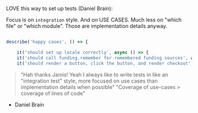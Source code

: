 

LOVE this way to set up tests (Daniel Brain):

Focus is on `integration` style. And on USE CASES. Much less on "which file" or "which module". Those are implementation details anyway.
```js

describe('happy cases', () => {

    it('should set up locale correctly', async () => {
	it('should call funding.remember for remembered funding sources', async () => {
	it('should render a button, click the button, and render checkout', async () => {

```

> "Hah thanks Jamis! Yeah I always like to write tests in like an "integration test" style, more focused on use cases than implementation details when possible"
> "Coverage of use-cases > coverage of lines of code"
- Daniel Brain



